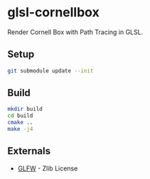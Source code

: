 # glsl-cornellbox

Render Cornell Box with Path Tracing in GLSL.

## Setup

```sh
git submodule update --init
```

## Build

```sh
mkdir build
cd build
cmake ..
make -j4
```

## Externals

* [GLFW](https://github.com/glfw/glfw) - Zlib License
